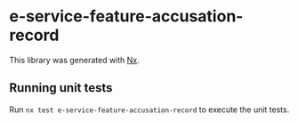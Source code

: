 # e-service-feature-accusation-record

This library was generated with [Nx](https://nx.dev).

## Running unit tests

Run `nx test e-service-feature-accusation-record` to execute the unit tests.
